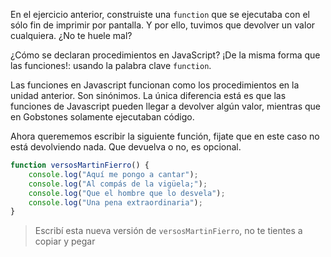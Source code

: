 En el ejercicio anterior, construiste una `function` que se ejecutaba con el sólo fin de imprimir por pantalla. Y por ello, tuvimos que devolver un valor cualquiera. ¿No te huele mal?

¿Cómo se declaran procedimientos en JavaScript?
¡De la misma forma que las funciones!: usando la palabra clave `function`.

Las funciones en Javascript funcionan como los procedimientos en la unidad anterior. Son sinónimos. La única diferencia está es que las funciones de Javascript pueden llegar a devolver algún valor, mientras que en Gobstones solamente ejecutaban código.

Ahora querememos escribir la siguiente función, fijate que en este caso no está devolviendo nada. Que devuelva o no, es opcional.

```javascript
function versosMartinFierro() {
    console.log("Aquí me pongo a cantar");
    console.log("Al compás de la vigüela;");
    console.log("Que el hombre que lo desvela");
    console.log("Una pena extraordinaria");
}
```

> Escribí esta nueva versión de `versosMartinFierro`, no te tientes a copiar y pegar
